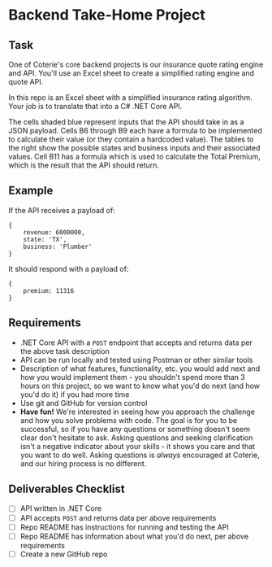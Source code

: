 # Backend Take-Home Project
## Task
One of Coterie's core backend projects is our insurance quote rating engine and API. You'll use an Excel sheet to create a simplified rating engine and quote API.

In this repo is an Excel sheet with a simplified insurance rating algorithm. Your job is to translate that into a C# .NET Core API.

The cells shaded blue represent inputs that the API should take in as a JSON payload. Cells B6 through B9 each have a formula to be implemented to calculate their value (or they contain a hardcoded value). The tables to the right show the possible states and business inputs and their associated values. Cell B11 has a formula which is used to calculate the Total Premium, which is the result that the API should return.

## Example
If the API receives a payload of:
```
{
    revenue: 6000000,
    state: 'TX',
    business: 'Plumber'
}
```
It should respond with a payload of:
```
{
    premium: 11316
}
```

## Requirements
- .NET Core API with a `POST` endpoint that accepts and returns data per the above task description
- API can be run locally and tested using Postman or other similar tools
- Description of what features, functionality, etc. you would add next and how you would implement them - you shouldn't spend more than 3 hours on this project, so we want to know what you'd do next (and how you'd do it) if you had more time
- Use git and GitHub for version control
- **Have fun!** We're interested in seeing how you approach the challenge and how you solve problems with code. The goal is for you to be successful, so if you have any questions or something doesn't seem clear don't hesitate to ask. Asking questions and seeking clarification isn't a negative indicator about your skills - it shows you care and that you want to do well. Asking questions is *always* encouraged at Coterie, and our hiring process is no different.


## Deliverables Checklist
- [ ] API written in .NET Core
- [ ] API accepts `POST` and returns data per above requirements
- [ ] Repo README has instructions for running and testing the API
- [ ] Repo README has information about what you'd do next, per above requirements
- [ ] Create a new GitHub repo